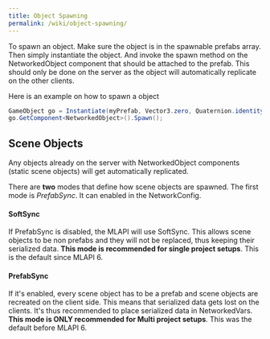 ```yaml
---
title: Object Spawning
permalink: /wiki/object-spawning/
---
```


To spawn an object. Make sure the object is in the spawnable prefabs array. Then simply instantiate the object. And 
invoke the spawn method on the NetworkedObject component that should be attached to the prefab. This should only be done on the server as the object will automatically replicate on the other clients.

Here is an example on how to spawn a object
```csharp
GameObject go = Instantiate(myPrefab, Vector3.zero, Quaternion.identity);
go.GetComponent<NetworkedObject>().Spawn();
```

## Scene Objects
Any objects already on the server with NetworkedObject components (static scene objects) will get automatically replicated. 

There are **two** modes that define how scene objects are spawned. The first mode is *PrefabSync*. It can enabled in the NetworkConfig.

#### SoftSync
If PrefabSync is disabled, the MLAPI will use SoftSync. This allows scene objects to be non prefabs and they will not be replaced, thus keeping their serialized data. **This mode is recommended for single project setups**. This is the default since MLAPI 6.

#### PrefabSync
If it's enabled, every scene object has to be a prefab and scene objects are recreated on the client side. This means that serialized data gets lost on the clients. It's thus recommended to place serialized data in NetworkedVars. **This mode is ONLY recommended for Multi project setups**. This was the default before MLAPI 6.